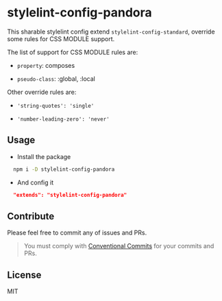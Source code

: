 # stylelint-config-pandora

This sharable stylelint config extend `stylelint-config-standard`, override some rules for CSS MODULE support.

The list of support for CSS MODULE rules are:

- `property`: composes

- `pseudo-class`: :global, :local

Other override rules are:

- `'string-quotes': 'single'`

- `'number-leading-zero': 'never'`

## Usage

- Install the package

```bash
  npm i -D stylelint-config-pandora
```

- And config it

```json
  "extends": "stylelint-config-pandora"
```

## Contribute

Please feel free to commit any of issues and PRs.

> You must comply with [Conventional Commits](https://www.conventionalcommits.org/en/v1.0.0-beta.2/#specification) for your commits and PRs.

## License

MIT

